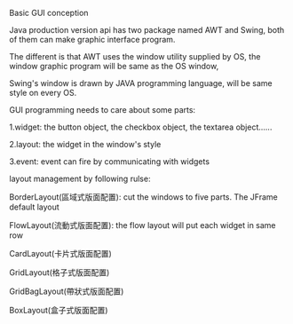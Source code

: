 Basic GUI conception

Java production version api has two package named AWT and Swing, both of them can make graphic interface program.

The different is that AWT uses the window utility supplied by OS, the window graphic program will be same as the OS window,

Swing's window is drawn by JAVA programming language, will be same style on every OS.

GUI programming needs to care about some parts:

1.widget: the button object, the checkbox object, the textarea object......

2.layout: the widget in the window's style

3.event: event can fire by communicating with widgets

layout management by following rulse:

BorderLayout(區域式版面配置): cut the windows to five parts. The JFrame default layout

FlowLayout(流動式版面配置): the flow layout will put each widget in same row

CardLayout(卡片式版面配置)

GridLayout(格子式版面配置)

GridBagLayout(帶狀式版面配置)

BoxLayout(盒子式版面配置)
